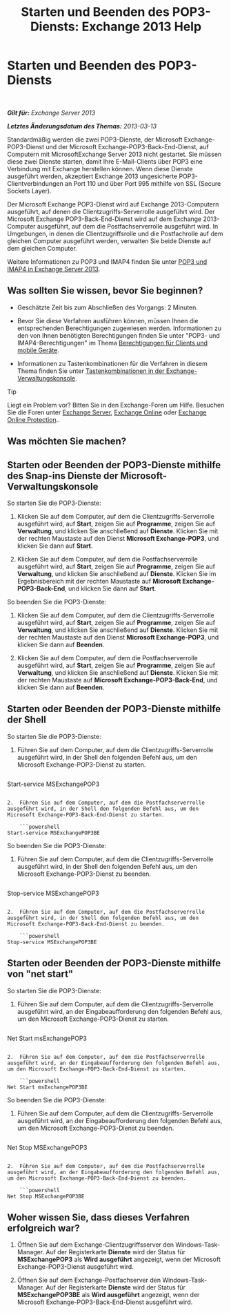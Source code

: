 ﻿---
title: 'Starten und Beenden des POP3-Diensts: Exchange 2013 Help'
TOCTitle: Starten und Beenden des POP3-Diensts
ms:assetid: 3d543921-d8c9-4d4b-99a1-82446b585ceb
ms:mtpsurl: https://technet.microsoft.com/de-de/library/Aa997475(v=EXCHG.150)
ms:contentKeyID: 50475426
ms.date: 04/24/2018
mtps_version: v=EXCHG.150
ms.translationtype: HT
---

# Starten und Beenden des POP3-Diensts

 

_**Gilt für:** Exchange Server 2013_

_**Letztes Änderungsdatum des Themas:** 2013-03-13_

Standardmäßig werden die zwei POP3-Dienste, der Microsoft Exchange-POP3-Dienst und der Microsoft Exchange-POP3-Back-End-Dienst, auf Computern mit MicrosoftExchange Server 2013 nicht gestartet. Sie müssen diese zwei Dienste starten, damit Ihre E-Mail-Clients über POP3 eine Verbindung mit Exchange herstellen können. Wenn diese Dienste ausgeführt werden, akzeptiert Exchange 2013 ungesicherte POP3-Clientverbindungen an Port 110 und über Port 995 mithilfe von SSL (Secure Sockets Layer).

Der Microsoft Exchange POP3-Dienst wird auf Exchange 2013-Computern ausgeführt, auf denen die Clientzugriffs-Serverrolle ausgeführt wird. Der Microsoft Exchange POP3-Back-End-Dienst wird auf dem Exchange 2013-Computer ausgeführt, auf dem die Postfachserverrolle ausgeführt wird. In Umgebungen, in denen die Clientzugriffsrolle und die Postfachrolle auf dem gleichen Computer ausgeführt werden, verwalten Sie beide Dienste auf dem gleichen Computer.

Weitere Informationen zu POP3 und IMAP4 finden Sie unter [POP3 und IMAP4 in Exchange Server 2013](pop3-and-imap4-in-exchange-server-2013-exchange-2013-help.md).

## Was sollten Sie wissen, bevor Sie beginnen?

  - Geschätzte Zeit bis zum Abschließen des Vorgangs: 2 Minuten.

  - Bevor Sie diese Verfahren ausführen können, müssen Ihnen die entsprechenden Berechtigungen zugewiesen werden. Informationen zu den von Ihnen benötigten Berechtigungen finden Sie unter "POP3- und IMAP4-Berechtigungen" im Thema [Berechtigungen für Clients und mobile Geräte](clients-and-mobile-devices-permissions-exchange-2013-help.md).

  - Informationen zu Tastenkombinationen für die Verfahren in diesem Thema finden Sie unter [Tastenkombinationen in der Exchange-Verwaltungskonsole](keyboard-shortcuts-in-the-exchange-admin-center-exchange-online-protection-help.md).


> [!TIP]
> Liegt ein Problem vor? Bitten Sie in den Exchange-Foren um Hilfe. Besuchen Sie die Foren unter <A href="https://go.microsoft.com/fwlink/p/?linkid=60612">Exchange Server</A>, <A href="https://go.microsoft.com/fwlink/p/?linkid=267542">Exchange Online</A> oder <A href="https://go.microsoft.com/fwlink/p/?linkid=285351">Exchange Online Protection</A>..



## Was möchten Sie machen?

## Starten oder Beenden der POP3-Dienste mithilfe des Snap-ins Dienste der Microsoft-Verwaltungskonsole

So starten Sie die POP3-Dienste:

1.  Klicken Sie auf dem Computer, auf dem die Clientzugriffs-Serverrolle ausgeführt wird, auf **Start**, zeigen Sie auf **Programme**, zeigen Sie auf **Verwaltung**, und klicken Sie anschließend auf **Dienste**. Klicken Sie mit der rechten Maustaste auf den Dienst **Microsoft Exchange-POP3**, und klicken Sie dann auf **Start**.

2.  Klicken Sie auf dem Computer, auf dem die Postfachserverrolle ausgeführt wird, auf **Start**, zeigen Sie auf **Programme**, zeigen Sie auf **Verwaltung**, und klicken Sie anschließend auf **Dienste**. Klicken Sie im Ergebnisbereich mit der rechten Maustaste auf **Microsoft Exchange-POP3-Back-End**, und klicken Sie dann auf **Start**.

So beenden Sie die POP3-Dienste:

1.  Klicken Sie auf dem Computer, auf dem die Clientzugriffs-Serverrolle ausgeführt wird, auf **Start**, zeigen Sie auf **Programme**, zeigen Sie auf **Verwaltung**, und klicken Sie anschließend auf **Dienste**. Klicken Sie mit der rechten Maustaste auf den Dienst **Microsoft Exchange-POP3**, und klicken Sie dann auf **Beenden**.

2.  Klicken Sie auf dem Computer, auf dem die Postfachserverrolle ausgeführt wird, auf **Start**, zeigen Sie auf **Programme**, zeigen Sie auf **Verwaltung**, und klicken Sie anschließend auf **Dienste**. Klicken Sie mit der rechten Maustaste auf **Microsoft Exchange-POP3-Back-End**, und klicken Sie dann auf **Beenden**.

## Starten oder Beenden der POP3-Dienste mithilfe der Shell

So starten Sie die POP3-Dienste:

1.  Führen Sie auf dem Computer, auf dem die Clientzugriffs-Serverrolle ausgeführt wird, in der Shell den folgenden Befehl aus, um den Microsoft Exchange-POP3-Dienst zu starten.
    
    ```powershell
Start-service MSExchangePOP3
```

2.  Führen Sie auf dem Computer, auf dem die Postfachserverrolle ausgeführt wird, in der Shell den folgenden Befehl aus, um den Microsoft Exchange-POP3-Back-End-Dienst zu starten.
    
    ```powershell
Start-service MSExchangePOP3BE
```

So beenden Sie die POP3-Dienste:

1.  Führen Sie auf dem Computer, auf dem die Clientzugriffs-Serverrolle ausgeführt wird, in der Shell den folgenden Befehl aus, um den Microsoft Exchange-POP3-Dienst zu beenden.
    
    ```powershell
Stop-service MSExchangePOP3
```

2.  Führen Sie auf dem Computer, auf dem die Postfachserverrolle ausgeführt wird, in der Shell den folgenden Befehl aus, um den Microsoft Exchange-POP3-Back-End-Dienst zu beenden.
    
    ```powershell
Stop-service MSExchangePOP3BE
```

## Starten oder Beenden der POP3-Dienste mithilfe von "net start"

So starten Sie die POP3-Dienste:

1.  Führen Sie auf dem Computer, auf dem die Clientzugriffs-Serverrolle ausgeführt wird, an der Eingabeaufforderung den folgenden Befehl aus, um den Microsoft Exchange-POP3-Dienst zu starten.
    
    ```powershell
Net Start msExchangePOP3
```

2.  Führen Sie auf dem Computer, auf dem die Postfachserverrolle ausgeführt wird, an der Eingabeaufforderung den folgenden Befehl aus, um den Microsoft Exchange-POP3-Back-End-Dienst zu starten.
    
    ```powershell
Net Start msExchangePOP3BE
```

So beenden Sie die POP3-Dienste:

1.  Führen Sie auf dem Computer, auf dem die Clientzugriffs-Serverrolle ausgeführt wird, an der Eingabeaufforderung den folgenden Befehl aus, um den Microsoft Exchange-POP3-Dienst zu beenden.
    
    ```powershell
Net Stop MSExchangePOP3
```

2.  Führen Sie auf dem Computer, auf dem die Postfachserverrolle ausgeführt wird, an der Eingabeaufforderung den folgenden Befehl aus, um den Microsoft Exchange-POP3-Back-End-Dienst zu beenden.
    
    ```powershell
Net Stop MSExchangePOP3BE
```

## Woher wissen Sie, dass dieses Verfahren erfolgreich war?

1.  Öffnen Sie auf dem Exchange-Clientzugriffsserver den Windows-Task-Manager. Auf der Registerkarte **Dienste** wird der Status für **MSExchangePOP3** als **Wird ausgeführt** angezeigt, wenn der Microsoft Exchange-POP3-Dienst ausgeführt wird.

2.  Öffnen Sie auf dem Exchange-Postfachserver den Windows-Task-Manager. Auf der Registerkarte **Dienste** wird der Status für **MSExchangePOP3BE** als **Wird ausgeführt** angezeigt, wenn der Microsoft Exchange-POP3-Back-End-Dienst ausgeführt wird.

